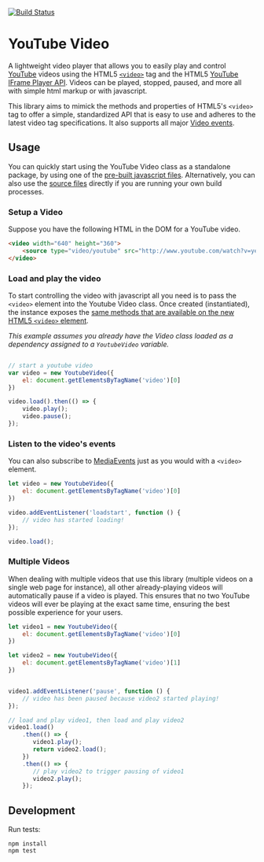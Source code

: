 [![Build Status](https://travis-ci.org/mkay581/youtube-video-js.svg?branch=master)](https://travis-ci.org/mkay581/youtube-video-js)

# YouTube Video

A lightweight video player that allows you to easily play and control [YouTube](youtube.com) videos using the HTML5
[`<video>`](https://developer.mozilla.org/en-US/docs/Web/HTML/Element/video) tag and the HTML5
[YouTube IFrame Player API](https://developers.google.com/youtube/iframe_api_reference). Videos can be played, stopped,
paused, and more all with simple html markup or with javascript.

This library aims to mimick the methods and properties of HTML5's `<video>` tag to offer a simple, standardized API
that is easy to use and adheres to the latest video tag specifications. It also supports all major
[Video events](https://developer.mozilla.org/en-US/docs/Web/Guide/Events/Media_events).

## Usage

You can quickly start using the YouTube Video class as a standalone package, by using one of the [pre-built javascript files](/dist).
Alternatively, you can also use the [source files](/src) directly if you are running your own build processes.

### Setup a Video

Suppose you have the following HTML in the DOM for a YouTube video.

```html
<video width="640" height="360">
    <source type="video/youtube" src="http://www.youtube.com/watch?v=ye82js0sL32" />
</video>
```
### Load and play the video

To start controlling the video with javascript all you need is to pass the `<video>` element into the Youtube Video class.
Once created (instantiated), the instance exposes the [same methods that are available on the new
HTML5 `<video>` element](https://developer.mozilla.org/en-US/docs/Web/Guide/HTML/Using_HTML5_audio_and_video#Controlling_media_playback).

*This example assumes you already have the Video class loaded as a dependency assigned to a `YoutubeVideo` variable.*

```javascript

// start a youtube video
var video = new YoutubeVideo({
    el: document.getElementsByTagName('video')[0]
})

video.load().then(() => {
    video.play();
    video.pause();
});

```

### Listen to the video's events

You can also subscribe to [MediaEvents](https://developer.mozilla.org/en-US/docs/Web/Guide/Events/Media_events) just as
you would with a `<video>` element.

```javascript
let video = new YoutubeVideo({
    el: document.getElementsByTagName('video')[0]
})

video.addEventListener('loadstart', function () {
    // video has started loading!
});

video.load();
```

### Multiple Videos

When dealing with multiple videos that use this library (multiple videos on a single web page for instance),
all other already-playing videos will automatically pause if a video is played. This ensures that no two YouTube videos
will ever be playing at the exact same time, ensuring the best possible experience for your users.

```javascript
let video1 = new YoutubeVideo({
    el: document.getElementsByTagName('video')[0]
})

let video2 = new YoutubeVideo({
    el: document.getElementsByTagName('video')[1]
})


video1.addEventListener('pause', function () {
    // video has been paused because video2 started playing!
});

// load and play video1, then load and play video2
video1.load()
    .then(() => {
       video1.play();
       return video2.load();
    })
    .then(() => {
       // play video2 to trigger pausing of video1
       video2.play();
    });

```


## Development

Run tests:

```
npm install
npm test
```
